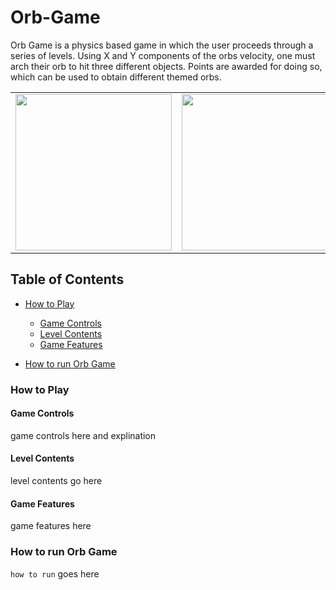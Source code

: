 # Orb-Game
Orb Game is a physics based game in which the user proceeds through a series of levels. 
Using X and Y components of the orbs velocity, one must arch their orb to hit three different objects. 
Points are awarded for doing so, which can be used to obtain different themed orbs.

<table align="center">
    <tr>
        <td>
            <img src="https://github.com/IsaacWatt/Orb-Game/blob/master/docs/orb1.jpg" width="250px">
        </td>
        <td>
            <img src="https://github.com/IsaacWatt/Orb-Game/blob/master/docs/orb1.jpg" width="250px">
        </td>
        <td>
            <img src="https://github.com/IsaacWatt/Orb-Game/blob/master/docs/orb1.jpg" width="250px">
        </td>
    </tr>
</table>

## Table of Contents

- [How to Play](#how-to-play)
    - [Game Controls](#game-controls)
    - [Level Contents](#level-contents)
    - [Game Features](#game-features)
    
- [How to run Orb Game](#how-to-run-orb-game)
    
### How to Play

#### Game Controls
game controls here and explination 

#### Level Contents
level contents go here 

#### Game Features 
game features here

### How to run Orb Game

`how to run` goes here
